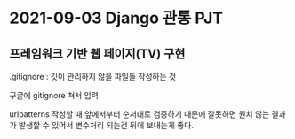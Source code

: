# 2021-09-03 Django 관통 PJT

## 프레임워크 기반 웹 페이지(TV) 구현



.gitignore : 깃이 관리하지 않을 파일들 작성하는 것

구글에 gitignore 쳐서 입력



urlpatterns 작성할 때 앞에서부터 순서대로 검증하기 때문에 잘못하면 원치 않는 결과가 발생할 수 있어서 변수처리 되는건 뒤에 보내는게 좋다.

